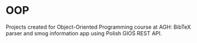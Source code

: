 # OOP
Projects created for Object-Oriented Programming course at AGH: BibTeX parser and smog information app using Polish GIOŚ REST API.
